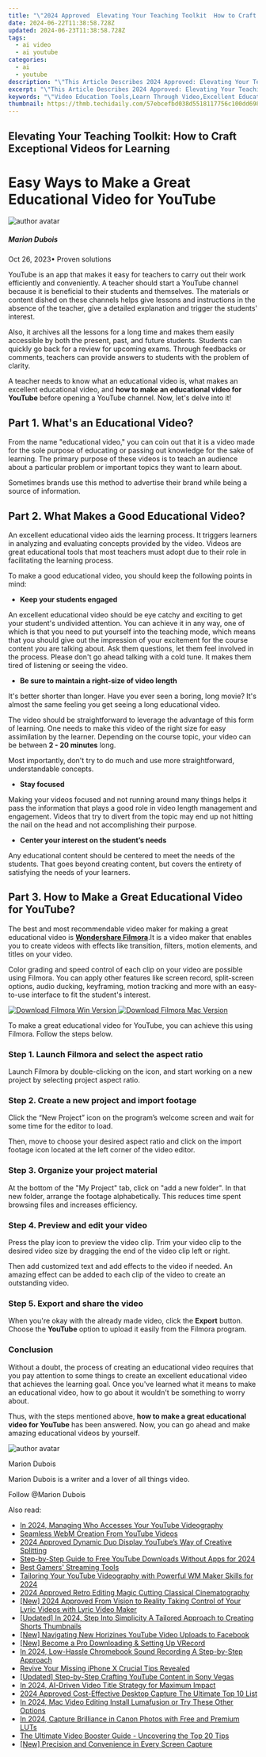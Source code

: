 ```yaml
---
title: "\"2024 Approved  Elevating Your Teaching Toolkit  How to Craft Exceptional Videos for Learning\""
date: 2024-06-22T11:38:58.728Z
updated: 2024-06-23T11:38:58.728Z
tags:
  - ai video
  - ai youtube
categories:
  - ai
  - youtube
description: "\"This Article Describes 2024 Approved: Elevating Your Teaching Toolkit: How to Craft Exceptional Videos for Learning\""
excerpt: "\"This Article Describes 2024 Approved: Elevating Your Teaching Toolkit: How to Craft Exceptional Videos for Learning\""
keywords: "\"Video Education Tools,Learn Through Video,Excellent Educational Videos,High-Quality Teaching Videos,Crafting Effective Learning Media,Enhancing Teachers' Gear,Video for Classroom Engagement\""
thumbnail: https://thmb.techidaily.com/57ebcefbd038d5518117756c100dd6989f85e0e6cff4615a7e12084a4473983a.jpg
---
```


## Elevating Your Teaching Toolkit: How to Craft Exceptional Videos for Learning

# Easy Ways to Make a Great Educational Video for YouTube

![author avatar](https://images.wondershare.fr/filmora/filmora/MarionDubois.jpg)

##### Marion Dubois

 Oct 26, 2023• Proven solutions

YouTube is an app that makes it easy for teachers to carry out their work efficiently and conveniently. A teacher should start a YouTube channel because it is beneficial to their students and themselves. The materials or content dished on these channels helps give lessons and instructions in the absence of the teacher, give a detailed explanation and trigger the students' interest.

Also, it archives all the lessons for a long time and makes them easily accessible by both the present, past, and future students. Students can quickly go back for a review for upcoming exams. Through feedbacks or comments, teachers can provide answers to students with the problem of clarity.

A teacher needs to know what an educational video is, what makes an excellent educational video, and **how to make an educational video for YouTube** before opening a YouTube channel. Now, let's delve into it!

## Part 1\. What's an Educational Video?

From the name "educational video," you can coin out that it is a video made for the sole purpose of educating or passing out knowledge for the sake of learning. The primary purpose of these videos is to teach an audience about a particular problem or important topics they want to learn about.

Sometimes brands use this method to advertise their brand while being a source of information.

## Part 2\. What Makes a Good Educational Video?

An excellent educational video aids the learning process. It triggers learners in analyzing and evaluating concepts provided by the video. Videos are great educational tools that most teachers must adopt due to their role in facilitating the learning process.

To make a good educational video, you should keep the following points in mind:

* **Keep your students engaged**

An excellent educational video should be eye catchy and exciting to get your student's undivided attention. You can achieve it in any way, one of which is that you need to put yourself into the teaching mode, which means that you should give out the impression of your excitement for the course content you are talking about. Ask them questions, let them feel involved in the process. Please don't go ahead talking with a cold tune. It makes them tired of listening or seeing the video.

* **Be sure to maintain a right-size of video length**

It's better shorter than longer. Have you ever seen a boring, long movie? It's almost the same feeling you get seeing a long educational video.

The video should be straightforward to leverage the advantage of this form of learning. One needs to make this video of the right size for easy assimilation by the learner. Depending on the course topic, your video can be between **2 - 20 minutes** long.

Most importantly, don't try to do much and use more straightforward, understandable concepts.

* **Stay focused**

Making your videos focused and not running around many things helps it pass the information that plays a good role in video length management and engagement. Videos that try to divert from the topic may end up not hitting the nail on the head and not accomplishing their purpose.

* **Center your interest on the student’s needs**

Any educational content should be centered to meet the needs of the students. That goes beyond creating content, but covers the entirety of satisfying the needs of your learners.

## Part 3\. How to Make a Great Educational Video for YouTube?

The best and most recommendable video maker for making a great educational video is [**Wondershare Filmora**](https://tools.techidaily.com/wondershare/filmora/download/).It is a video maker that enables you to create videos with effects like transition, filters, motion elements, and titles on your video.

Color grading and speed control of each clip on your video are possible using Filmora. You can apply other features like screen record, split-screen options, audio ducking, keyframing, motion tracking and more with an easy-to-use interface to fit the student's interest.

[![Download Filmora Win Version](https://images.wondershare.com/filmora/guide/download-btn-win.jpg) ](https://tools.techidaily.com/wondershare/filmora/download/) [![Download Filmora Mac Version](https://images.wondershare.com/filmora/guide/download-btn-mac.jpg) ](https://tools.techidaily.com/wondershare/filmora/download/)

To make a great educational video for YouTube, you can achieve this using Filmora. Follow the steps below.

### Step 1\. Launch Filmora and select the aspect ratio

Launch Filmora by double-clicking on the icon, and start working on a new project by selecting project aspect ratio.

### Step 2\. Create a new project and import footage

Click the “New Project” icon on the program’s welcome screen and wait for some time for the editor to load.

Then, move to choose your desired aspect ratio and click on the import footage icon located at the left corner of the video editor.

### Step 3\. Organize your project material

At the bottom of the "My Project" tab, click on "add a new folder". In that new folder, arrange the footage alphabetically. This reduces time spent browsing files and increases efficiency.

### Step 4\. Preview and edit your video

Press the play icon to preview the video clip. Trim your video clip to the desired video size by dragging the end of the video clip left or right.

Then add customized text and add effects to the video if needed. An amazing effect can be added to each clip of the video to create an outstanding video.

### Step 5\. Export and share the video

When you're okay with the already made video, click the **Export** button. Choose the **YouTube** option to upload it easily from the Filmora program.

### Conclusion

Without a doubt, the process of creating an educational video requires that you pay attention to some things to create an excellent educational video that achieves the learning goal. Once you've learned what it means to make an educational video, how to go about it wouldn't be something to worry about.

Thus, with the steps mentioned above, **how to make a great educational video for YouTube** has been answered. Now, you can go ahead and make amazing educational videos by yourself.

![author avatar](https://images.wondershare.fr/filmora/filmora/MarionDubois.jpg)

Marion Dubois

Marion Dubois is a writer and a lover of all things video.

Follow @Marion Dubois


<ins class="adsbygoogle"
     style="display:block"
     data-ad-format="autorelaxed"
     data-ad-client="ca-pub-7571918770474297"
     data-ad-slot="1223367746"></ins>



<ins class="adsbygoogle"
     style="display:block"
     data-ad-client="ca-pub-7571918770474297"
     data-ad-slot="8358498916"
     data-ad-format="auto"
     data-full-width-responsive="true"></ins>

<span class="atpl-alsoreadstyle">Also read:</span>
<div><ul>
<li><a href="https://youtube-zero.techidaily.com/24-managing-who-accesses-your-youtube-videography/"><u>In 2024, Managing Who Accesses Your YouTube Videography</u></a></li>
<li><a href="https://youtube-zero.techidaily.com/ess-webm-creation-from-youtube-videos/"><u>Seamless WebM Creation From YouTube Videos</u></a></li>
<li><a href="https://youtube-zero.techidaily.com/approved-dynamic-duo-display-youtubes-way-of-creative-splitting/"><u>2024 Approved  Dynamic Duo Display  YouTube’s Way of Creative Splitting</u></a></li>
<li><a href="https://youtube-zero.techidaily.com/by-step-guide-to-free-youtube-downloads-without-apps-for-2024/"><u>Step-by-Step Guide to Free YouTube Downloads Without Apps for 2024</u></a></li>
<li><a href="https://youtube-zero.techidaily.com/gamers-streaming-tools/"><u>Best Gamers' Streaming Tools</u></a></li>
<li><a href="https://youtube-zero.techidaily.com/ring-your-youtube-videography-with-powerful-wm-maker-skills-for-2024/"><u>Tailoring Your YouTube Videography with Powerful WM Maker Skills for 2024</u></a></li>
<li><a href="https://youtube-zero.techidaily.com/approved-retro-editing-magic-cutting-classical-cinematography/"><u>2024 Approved  Retro Editing Magic  Cutting Classical Cinematography</u></a></li>
<li><a href="https://youtube-zero.techidaily.com/024-approved-from-vision-to-reality-taking-control-of-your-lyric-videos-with-lyric-video-maker/"><u>[New] 2024 Approved  From Vision to Reality  Taking Control of Your Lyric Videos with Lyric Video Maker</u></a></li>
<li><a href="https://youtube-zero.techidaily.com/ed-in-2024-step-into-simplicity-a-tailored-approach-to-creating-shorts-thumbnails/"><u>[Updated] In 2024, Step Into Simplicity  A Tailored Approach to Creating Shorts Thumbnails</u></a></li>
<li><a href="https://youtube-zero.techidaily.com/avigating-new-horizines-youtube-video-uploads-to-facebook/"><u>[New] Navigating New Horizines  YouTube Video Uploads to Facebook</u></a></li>
<li><a href="https://screen-video-capture.techidaily.com/new-become-a-pro-downloading-and-setting-up-vrecord/"><u>[New] Become a Pro  Downloading & Setting Up VRecord</u></a></li>
<li><a href="https://voice-adjusting.techidaily.com/in-2024-low-hassle-chromebook-sound-recording-a-step-by-step-approach/"><u>In 2024, Low-Hassle Chromebook Sound Recording A Step-by-Step Approach</u></a></li>
<li><a href="https://extra-information.techidaily.com/revive-your-missing-iphone-x-crucial-tips-revealed/"><u>Revive Your Missing iPhone X  Crucial Tips Revealed</u></a></li>
<li><a href="https://facebook-video-share.techidaily.com/updated-step-by-step-crafting-youtube-content-in-sony-vegas/"><u>[Updated] Step-by-Step  Crafting YouTube Content in Sony Vegas</u></a></li>
<li><a href="https://extra-resources.techidaily.com/in-2024-ai-driven-video-title-strategy-for-maximum-impact/"><u>In 2024, AI-Driven Video Title Strategy for Maximum Impact</u></a></li>
<li><a href="https://screen-recording.techidaily.com/2024-approved-cost-effective-desktop-capture-the-ultimate-top-10-list/"><u>2024 Approved  Cost-Effective Desktop Capture  The Ultimate Top 10 List</u></a></li>
<li><a href="https://video-content-creator.techidaily.com/in-2024-mac-video-editing-install-lumafusion-or-try-these-other-options/"><u>In 2024, Mac Video Editing Install Lumafusion or Try These Other Options</u></a></li>
<li><a href="https://extra-tips.techidaily.com/in-2024-capture-brilliance-in-canon-photos-with-free-and-premium-luts/"><u>In 2024, Capture Brilliance in Canon Photos with Free and Premium LUTs</u></a></li>
<li><a href="https://youtube-clips.techidaily.com/the-ultimate-video-booster-guide-uncovering-the-top-20-tips/"><u>The Ultimate Video Booster Guide - Uncovering the Top 20 Tips</u></a></li>
<li><a href="https://digital-screen-recording.techidaily.com/new-precision-and-convenience-in-every-screen-capture/"><u>[New] Precision and Convenience in Every Screen Capture</u></a></li>
</ul></div>
